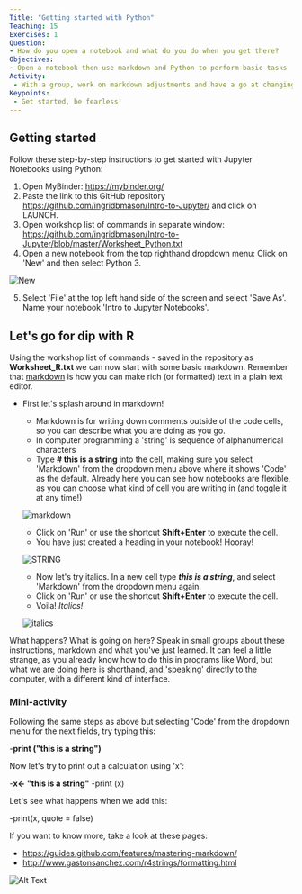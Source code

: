 ```yaml
---
Title: "Getting started with Python"
Teaching: 15
Exercises: 1
Question:
- How do you open a notebook and what do you do when you get there?
Objectives:
- Open a notebook then use markdown and Python to perform basic tasks
Activity:
 - With a group, work on markdown adjustments and have a go at changing some of the code to produce different results.
Keypoints:
 - Get started, be fearless!
---
```

## Getting started

Follow these step-by-step instructions to get started with Jupyter Notebooks using Python:

1. Open MyBinder: https://mybinder.org/
2. Paste the link to this GitHub repository https://github.com/ingridbmason/Intro-to-Jupyter/ and click on LAUNCH.
3. Open workshop list of commands in separate window: https://github.com/ingridbmason/Intro-to-Jupyter/blob/master/Worksheet_Python.txt
4. Open a new notebook from the top righthand dropdown menu: Click on 'New' and then select Python 3. 

![New](https://user-images.githubusercontent.com/48195568/56337762-02459e00-61e6-11e9-8293-c19ba8d30c4c.jpg)

5. Select 'File' at the top left hand side of the screen and select 'Save As'. Name your notebook 'Intro to Jupyter Notebooks'.

## Let's go for dip with R

Using the workshop list of commands - saved in the repository as **Worksheet_R.txt** we can now start with some basic markdown. Remember that [markdown](https://en.wikipedia.org/wiki/Markdown) is how you can make rich (or formatted) text in a plain text editor.

- First let's splash around in markdown!
  - Markdown is for writing down comments outside of the code cells, so you can describe what you are doing as you go.
  - In computer programming a 'string' is sequence of alphanumerical characters
  - Type **# this is a string** into the cell, making sure you select 'Markdown' from the dropdown menu above where it shows 'Code' as the default. Already here you can see how notebooks are flexible, as you can choose what kind of cell you are writing in (and toggle it at any time!)
  
  ![markdown](https://user-images.githubusercontent.com/48195568/56338527-89484580-61e9-11e9-965c-3726d8fd7fbb.png)

  - Click on 'Run' or use the shortcut **Shift+Enter** to execute the cell. 
  - You have just created a heading in your notebook! Hooray!
 
  ![STRING](https://user-images.githubusercontent.com/48195568/56339085-dcbb9300-61eb-11e9-88c9-60034e797b68.JPG)
 
  - Now let's try italics. In a new cell type **_this is a string_**, and select 'Markdown' from the dropdown menu again.
  - Click on 'Run' or use the  shortcut **Shift+Enter** to execute the cell.
  - Voila! _Italics!_
   
  ![italics](https://user-images.githubusercontent.com/48195568/56340380-ea274c00-61f0-11e9-8580-f471417719d9.JPG)
    
What happens? What is going on here? Speak in small groups about these instructions, markdown and what you've just learned. It can feel a little strange, as you already know how to do this in programs like Word, but what we are doing here is shorthand, and 'speaking' directly to the computer, with a different kind of interface.


### Mini-activity

Following the same steps as above but selecting 'Code' from the dropdown menu for the next fields, try typing this: 

  -**print ("this is a string")**
    
Now let's try to print out a calculation using 'x':

-**x<- "this is a string"**
-print (x)

Let's see what happens when we add this:

-print(x, quote = false)

If you want to know more, take a look at these pages: 

- https://guides.github.com/features/mastering-markdown/
- http://www.gastonsanchez.com/r4strings/formatting.html

![Alt Text](https://media.giphy.com/media/vFKqnCdLPNOKc/giphy.gif)

